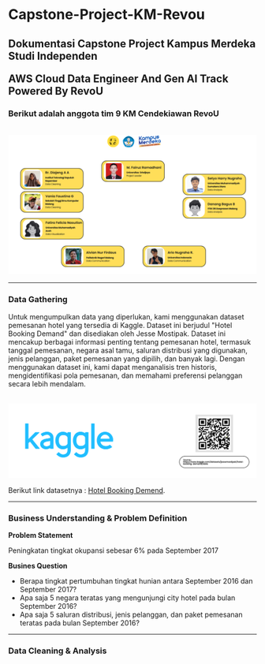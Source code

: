 # Capstone-Project-KM-Revou

## Dokumentasi Capstone Project Kampus Merdeka Studi Independen <p> AWS Cloud Data Engineer And Gen AI Track Powered By RevoU

### Berikut adalah anggota tim 9 KM Cendekiawan RevoU
<p>

<br>![1](./img/cover1.png)</br>

------

### Data Gathering
Untuk mengumpulkan data yang diperlukan, kami menggunakan dataset pemesanan hotel yang tersedia di Kaggle. Dataset ini berjudul "Hotel Booking Demand" dan disediakan oleh Jesse Mostipak.  Dataset ini mencakup berbagai informasi penting tentang pemesanan hotel, termasuk tanggal pemesanan, negara asal tamu, saluran distribusi yang digunakan, jenis pelanggan, paket pemesanan yang dipilih, dan banyak lagi. Dengan menggunakan dataset ini, kami dapat menganalisis tren historis, mengidentifikasi pola pemesanan, dan memahami preferensi pelanggan secara lebih mendalam.<p>

<br>![2](./img/dataset.png)</br>

Berikut link datasetnya : [Hotel Booking Demend](https://www.kaggle.com/datasets/jessemostipak/hotel-booking-demand/data).

---------

### Business Understanding & Problem Definition

**Problem Statement**<p>
Peningkatan tingkat okupansi sebesar 6% pada September 2017

**Busines Question**<p>
- Berapa tingkat pertumbuhan tingkat hunian antara September 2016 dan September 2017?
- Apa saja 5 negara teratas yang mengunjungi city hotel pada bulan September 2016?
- Apa saja 5 saluran distribusi, jenis pelanggan, dan paket pemesanan teratas pada bulan September 2016?

---------

### Data Cleaning & Analysis


